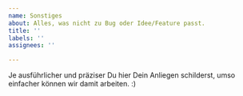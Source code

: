 ```yaml
---
name: Sonstiges
about: Alles, was nicht zu Bug oder Idee/Feature passt.
title: ''
labels: ''
assignees: ''

---
```


Je ausführlicher und präziser Du hier Dein Anliegen schilderst, umso einfacher können wir damit arbeiten. :)
